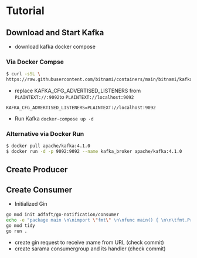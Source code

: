 # Tutorial

## Download and Start Kafka
- download kafka docker compose
### Via Docker Compse
```sh
$ curl -sSL \
https://raw.githubusercontent.com/bitnami/containers/main/bitnami/kafka/docker-compose.yml > docker-compose.yml
```
- replace KAFKA_CFG_ADVERTISED_LISTENERS from `PLAINTEXT://:9092`to `PLAINTEXT://localhost:9092`
```env
KAFKA_CFG_ADVERTISED_LISTENERS=PLAINTEXT://localhost:9092
```
- Run Kafka `docker-compose up -d`

### Alternative via Docker Run
```sh
$ docker pull apache/kafka:4.1.0
$ docker run -d -p 9092:9092 --name kafka_broker apache/kafka:4.1.0
```

## Create Producer



## Create Consumer
- Initialized Gin
```sh
go mod init adfaft/go-notification/consumer
echo -e "package main \n\nimport \"fmt\" \n\nfunc main() { \n\n\tfmt.Println(\"hello\") \n\n}" > main.go
go mod tidy
go run .
```

- create gin request to receive :name from URL (check commit)
- create sarama consumergroup and its handler (check commit)

